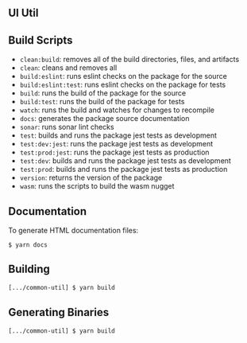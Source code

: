## UI Util

## Build Scripts

- `clean:build`: removes all of the build directories, files, and artifacts
- `clean`: cleans and removes all
- `build:eslint`: runs eslint checks on the package for the source
- `build:eslint:test`: runs eslint checks on the package for tests
- `build`: runs the build of the package for the source
- `build:test`: runs the build of the package for tests
- `watch`: runs the build and watches for changes to recompile
- `docs`: generates the package source documentation
- `sonar`: runs sonar lint checks
- `test`: builds and runs the package jest tests as development
- `test:dev:jest`: runs the package jest tests as development
- `test:prod:jest`: runs the package jest tests as production
- `test:dev`: builds and runs the package jest tests as development
- `test:prod`: builds and runs the package jest tests as production
- `version`: returns the version of the package
- `wasm`: runs the scripts to build the wasm nugget

## Documentation

To generate HTML documentation files:

```
$ yarn docs
```

## Building

```bash
[.../common-util] $ yarn build
```

## Generating Binaries

```bash
[.../common-util] $ yarn build
```

